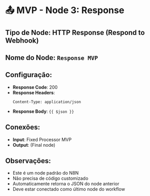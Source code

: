 # 📤 MVP - Node 3: Response

## **Tipo de Node**: HTTP Response (Respond to Webhook)

## **Nome do Node**: `Response MVP`

## **Configuração:**
- **Response Code**: 200
- **Response Headers**:
  ```
  Content-Type: application/json
  ```
- **Response Body**: `{{ $json }}`

## **Conexões:**
- **Input**: Fixed Processor MVP
- **Output**: (Final node)

## **Observações:**
- Este é um node padrão do N8N
- Não precisa de código customizado
- Automaticamente retorna o JSON do node anterior
- Deve estar conectado como último node do workflow